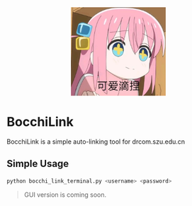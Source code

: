 <div align="center">
    <img src="resources/bocchi.jpg" height="200"  >
</div>

# BocchiLink

BocchiLink is a simple auto-linking tool for drcom.szu.edu.cn

## Simple Usage

```bash
python bocchi_link_terminal.py <username> <password>
```

> GUI version is coming soon.

